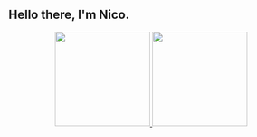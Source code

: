  ## Hello there, I'm Nico.
 
<div align="center">
 <a href="https://github.com/jesternook"> 
 <img height="168em" src="https://github-readme-stats.vercel.app/api?username=jesternook&repo=github-readme-stat&show_icons=true&theme=darcula&include_all_commits=true&count_private=true&border_radius= 24px&hide_border=true"/>
 <a href="https://github.com/jesternook"> 
 <img height="168em" src="https://github-readme-stats.vercel.app/api/top-langs/?username=jesternook&layout=compact&langs_count=5&card_width=170em&theme=darcula&custom_title=Languages&border_radius=10px&hide_border=true"/>
</div>

## 
